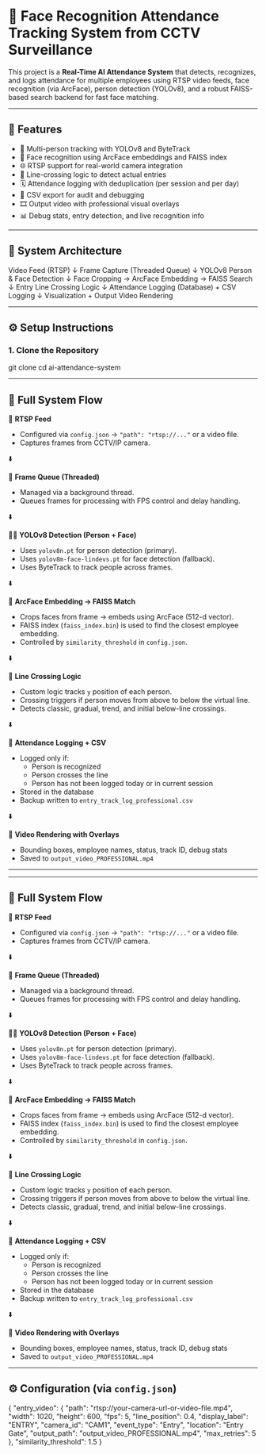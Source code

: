 # 🎥 Face Recognition Attendance Tracking System from CCTV Surveillance

This project is a **Real-Time AI Attendance System** that detects, recognizes, and logs attendance for multiple employees using RTSP video feeds, face recognition (via ArcFace), person detection (YOLOv8), and a robust FAISS-based search backend for fast face matching.

---

## 🚀 Features

- 👥 Multi-person tracking with YOLOv8 and ByteTrack  
- 🧠 Face recognition using ArcFace embeddings and FAISS index  
- 🌐 RTSP support for real-world camera integration  
- 📏 Line-crossing logic to detect actual entries  
- 🗓️ Attendance logging with deduplication (per session and per day)  
- 📁 CSV export for audit and debugging  
- 🎞️ Output video with professional visual overlays  
- 📊 Debug stats, entry detection, and live recognition info  

---

## 🧠 System Architecture

Video Feed (RTSP)
      ↓
Frame Capture (Threaded Queue)
      ↓
YOLOv8 Person & Face Detection
      ↓
Face Cropping → ArcFace Embedding → FAISS Search
      ↓
Entry Line Crossing Logic
      ↓
Attendance Logging (Database) + CSV Logging
      ↓
Visualization + Output Video Rendering


---

## ⚙️ Setup Instructions

### 1. Clone the Repository

git clone 
cd ai-attendance-system


---

## 🔁 Full System Flow

📡 **RTSP Feed**  
- Configured via `config.json` → `"path": "rtsp://..."` or a video file.  
- Captures frames from CCTV/IP camera.

⬇️  

🧵 **Frame Queue (Threaded)**  
- Managed via a background thread.  
- Queues frames for processing with FPS control and delay handling.

⬇️  

🧍‍♂️ **YOLOv8 Detection (Person + Face)**  
- Uses `yolov8n.pt` for person detection (primary).  
- Uses `yolov8m-face-lindevs.pt` for face detection (fallback).  
- Uses ByteTrack to track people across frames.  

⬇️  

🧠 **ArcFace Embedding → FAISS Match**  
- Crops faces from frame → embeds using ArcFace (512-d vector).  
- FAISS index (`faiss_index.bin`) is used to find the closest employee embedding.  
- Controlled by `similarity_threshold` in `config.json`.

⬇️  

🛑 **Line Crossing Logic**  
- Custom logic tracks `y` position of each person.  
- Crossing triggers if person moves from above to below the virtual line.  
- Detects classic, gradual, trend, and initial below-line crossings.  

⬇️  

📝 **Attendance Logging + CSV**  
- Logged only if:  
  - Person is recognized  
  - Person crosses the line  
  - Person has not been logged today or in current session  
- Stored in the database  
- Backup written to `entry_track_log_professional.csv`

⬇️  

🎥 **Video Rendering with Overlays**  
- Bounding boxes, employee names, status, track ID, debug stats  
- Saved to `output_video_PROFESSIONAL.mp4`

---


---

## 🔁 Full System Flow

📡 **RTSP Feed**  
- Configured via `config.json` → `"path": "rtsp://..."` or a video file.  
- Captures frames from CCTV/IP camera.

⬇️  

🧵 **Frame Queue (Threaded)**  
- Managed via a background thread.  
- Queues frames for processing with FPS control and delay handling.

⬇️  

🧍‍♂️ **YOLOv8 Detection (Person + Face)**  
- Uses `yolov8n.pt` for person detection (primary).  
- Uses `yolov8m-face-lindevs.pt` for face detection (fallback).  
- Uses ByteTrack to track people across frames.  

⬇️  

🧠 **ArcFace Embedding → FAISS Match**  
- Crops faces from frame → embeds using ArcFace (512-d vector).  
- FAISS index (`faiss_index.bin`) is used to find the closest employee embedding.  
- Controlled by `similarity_threshold` in `config.json`.

⬇️  

🛑 **Line Crossing Logic**  
- Custom logic tracks `y` position of each person.  
- Crossing triggers if person moves from above to below the virtual line.  
- Detects classic, gradual, trend, and initial below-line crossings.  

⬇️  

📝 **Attendance Logging + CSV**  
- Logged only if:  
  - Person is recognized  
  - Person crosses the line  
  - Person has not been logged today or in current session  
- Stored in the database  
- Backup written to `entry_track_log_professional.csv`

⬇️  

🎥 **Video Rendering with Overlays**  
- Bounding boxes, employee names, status, track ID, debug stats  
- Saved to `output_video_PROFESSIONAL.mp4`

---

## ⚙️ Configuration (via `config.json`)

{
  "entry_video": {
    "path": "rtsp://your-camera-url-or-video-file.mp4",
    "width": 1020,
    "height": 600,
    "fps": 5,
    "line_position": 0.4,
    "display_label": "ENTRY",
    "camera_id": "CAM1",
    "event_type": "Entry",
    "location": "Entry Gate",
    "output_path": "output_video_PROFESSIONAL.mp4",
    "max_retries": 5
  },
  "similarity_threshold": 1.5
}







